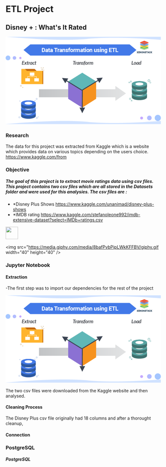 # ETL Project

## Disney + : What's It Rated

![alt text](https://github.com/travisstowell/ETLProject/blob/main/image/etl.png "etl")



### Research 
The data for this project was extracted from Kaggle which is a website which provides data on various topics depending on the users choice. https://www.kaggle.com/from 

### Objective
##### The goal of this project is to extract movie ratings data using csv files. This project contains two csv files which are all stored in the Datasets folder and were used for this analysies. The csv files are :

* *Disney Plus Shows https://www.kaggle.com/unanimad/disney-plus-shows
* *IMDB rating https://www.kaggle.com/stefanoleone992/imdb-extensive-dataset?select=IMDb+ratings.csv

<img src="https://media.giphy.com/media/vFKqnCdLPNOKc/giphy.gif" width="40" height="40" />


<img src="https://media.giphy.com/media/8bafPvbPipLWkKFFBV/giphy.gif width="40" height="40" />


### Jupyter Notebook

#### Extraction 
-The first step was to import our dependencies for the rest of the project 

![alt text](https://github.com/travisstowell/ETLProject/blob/main/image/etl.png "etl")


The two csv files were downloaded from the Kaggle website and then analysed. 

#### Cleaning Process
The Disney Plus csv file originally had 18 columns and after a thorought cleanup, 

#### Connection

### PostgreSQL
 

##### PostgreSQL
